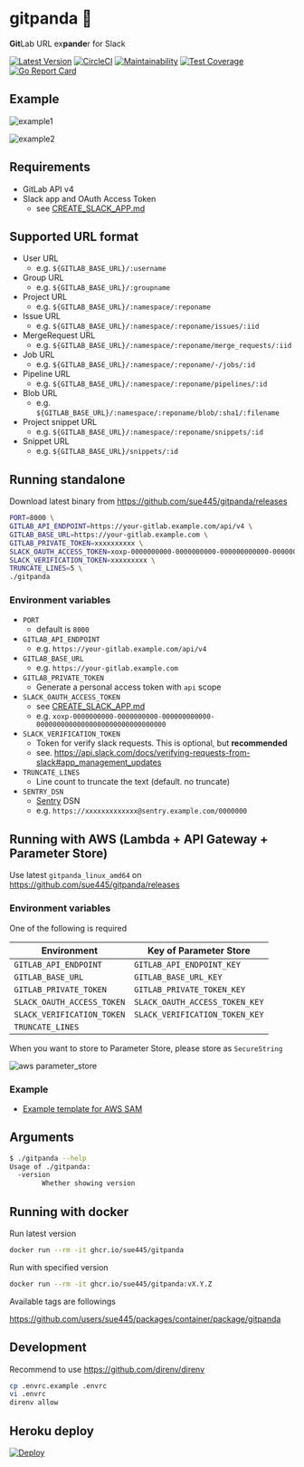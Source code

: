 # gitpanda :panda_face:
**Git**Lab URL ex**pande**r for Slack

[![Latest Version](https://img.shields.io/github/v/release/sue445/gitpanda)](https://github.com/sue445/gitpanda/releases)
[![CircleCI](https://circleci.com/gh/sue445/gitpanda.svg?style=svg)](https://circleci.com/gh/sue445/gitpanda)
[![Maintainability](https://api.codeclimate.com/v1/badges/003d4dd72d10220e2564/maintainability)](https://codeclimate.com/github/sue445/gitpanda/maintainability)
[![Test Coverage](https://api.codeclimate.com/v1/badges/003d4dd72d10220e2564/test_coverage)](https://codeclimate.com/github/sue445/gitpanda/test_coverage)
[![Go Report Card](https://goreportcard.com/badge/github.com/sue445/gitpanda)](https://goreportcard.com/report/github.com/sue445/gitpanda)

## Example
![example1](img/example1.png)

![example2](img/example2.png)

## Requirements
* GitLab API v4
* Slack app and OAuth Access Token
  * see [CREATE_SLACK_APP.md](CREATE_SLACK_APP.md)

## Supported URL format
* User URL
  * e.g. `${GITLAB_BASE_URL}/:username`
* Group URL
  * e.g. `${GITLAB_BASE_URL}/:groupname`
* Project URL
  * e.g. `${GITLAB_BASE_URL}/:namespace/:reponame`
* Issue URL
  * e.g. `${GITLAB_BASE_URL}/:namespace/:reponame/issues/:iid`
* MergeRequest URL
  * e.g. `${GITLAB_BASE_URL}/:namespace/:reponame/merge_requests/:iid`
* Job URL
  * e.g. `${GITLAB_BASE_URL}/:namespace/:reponame/-/jobs/:id`
* Pipeline URL
  * e.g. `${GITLAB_BASE_URL}/:namespace/:reponame/pipelines/:id`
* Blob URL
  * e.g. `${GITLAB_BASE_URL}/:namespace/:reponame/blob/:sha1/:filename`
* Project snippet URL
  * e.g. `${GITLAB_BASE_URL}/:namespace/:reponame/snippets/:id`
* Snippet URL
  * e.g. `${GITLAB_BASE_URL}/snippets/:id`

## Running standalone
Download latest binary from https://github.com/sue445/gitpanda/releases

```bash
PORT=8000 \
GITLAB_API_ENDPOINT=https://your-gitlab.example.com/api/v4 \
GITLAB_BASE_URL=https://your-gitlab.example.com \
GITLAB_PRIVATE_TOKEN=xxxxxxxxxx \
SLACK_OAUTH_ACCESS_TOKEN=xoxp-0000000000-0000000000-000000000000-00000000000000000000000000000000 \
SLACK_VERIFICATION_TOKEN=xxxxxxxxx \
TRUNCATE_LINES=5 \
./gitpanda
```

### Environment variables
* `PORT`
  * default is `8000`
* `GITLAB_API_ENDPOINT`
  * e.g. `https://your-gitlab.example.com/api/v4`
* `GITLAB_BASE_URL`
  * e.g. `https://your-gitlab.example.com`
* `GITLAB_PRIVATE_TOKEN`
  * Generate a personal access token with `api` scope
* `SLACK_OAUTH_ACCESS_TOKEN`
  * see [CREATE_SLACK_APP.md](CREATE_SLACK_APP.md)
  * e.g. `xoxp-0000000000-0000000000-000000000000-00000000000000000000000000000000`
* `SLACK_VERIFICATION_TOKEN`
  * Token for verify slack requests. This is optional, but **recommended**
  * see. https://api.slack.com/docs/verifying-requests-from-slack#app_management_updates
* `TRUNCATE_LINES`
  * Line count to truncate the text (default. no truncate)
* `SENTRY_DSN`
  * [Sentry](https://sentry.io/) DSN
  * e.g. `https://xxxxxxxxxxxxx@sentry.example.com/0000000`

## Running with AWS (Lambda + API Gateway + Parameter Store)
Use latest `gitpanda_linux_amd64` on https://github.com/sue445/gitpanda/releases

### Environment variables
One of the following is required

| Environment                | Key of Parameter Store         |
| -------------------------- | ------------------------------ |
| `GITLAB_API_ENDPOINT`      | `GITLAB_API_ENDPOINT_KEY`      |
| `GITLAB_BASE_URL`          | `GITLAB_BASE_URL_KEY`          |
| `GITLAB_PRIVATE_TOKEN`     | `GITLAB_PRIVATE_TOKEN_KEY`     |
| `SLACK_OAUTH_ACCESS_TOKEN` | `SLACK_OAUTH_ACCESS_TOKEN_KEY` |
| `SLACK_VERIFICATION_TOKEN` | `SLACK_VERIFICATION_TOKEN_KEY` |
| `TRUNCATE_LINES`           |                                |

When you want to store to Parameter Store, please store as `SecureString`

![aws parameter_store](img/aws-parameter_store.png)

### Example
* [Example template for AWS SAM](examples/aws_sam_template.yaml)

## Arguments
```bash
$ ./gitpanda --help
Usage of ./gitpanda:
  -version
    	Whether showing version
```

## Running with docker
Run latest version

```bash
docker run --rm -it ghcr.io/sue445/gitpanda
```

Run with specified version

```bash
docker run --rm -it ghcr.io/sue445/gitpanda:vX.Y.Z
```

Available tags are followings

https://github.com/users/sue445/packages/container/package/gitpanda

## Development
Recommend to use https://github.com/direnv/direnv

```bash
cp .envrc.example .envrc
vi .envrc
direnv allow
```

## Heroku deploy
[![Deploy](https://www.herokucdn.com/deploy/button.png)](https://heroku.com/deploy)

